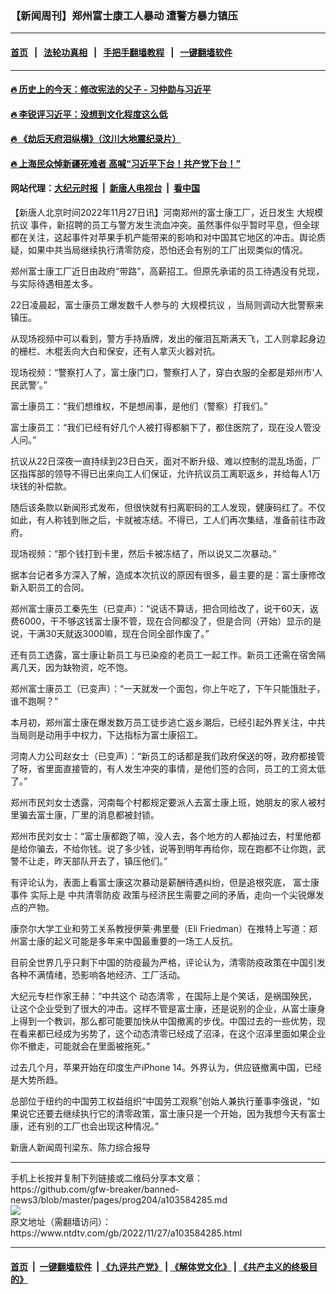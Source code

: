 ### 【新闻周刊】郑州富士康工人暴动 遭警方暴力镇压
------------------------

#### [首页](https://github.com/gfw-breaker/banned-news3/blob/master/README.md) &nbsp;&nbsp;|&nbsp;&nbsp; [法轮功真相](https://github.com/begood0513/basic/blob/master/README.md)  &nbsp;&nbsp;|&nbsp;&nbsp; [手把手翻墙教程](https://github.com/gfw-breaker/guides/wiki)  &nbsp;&nbsp;|&nbsp;&nbsp; [一键翻墙软件](https://github.com/gfw-breaker/nogfw/blob/master/README.md)  



<hr/>



#### [ 🔥  历史上的今天：修改宪法的父子 - 习仲勋与习近平](http://45.76.136.214:10000/videos/res1/news/../../res/TIH/e196.html?202211271800)

#### [ 🔥  李锐评习近平：没想到文化程度这么低](http://45.76.136.214:10000/videos/res1/news/../../res/Communist/index.html?202211271800)

#### [ 🔥  《劫后天府泪纵横》（汶川大地震纪录片）](http://45.76.136.214:10000/videos/res1/news/../../res/disaster/index.html?202211271800)

#### [ 🔥  上海民众悼新疆死难者 高喊“习近平下台！共产党下台！”](http://45.76.136.214:10000/videos/res1/news/../../res3/rebel/index.html?202211271800)

#### 网站代理：[大纪元时报](http://45.76.136.214:85/gb/?202211271800) &nbsp;|&nbsp; [新唐人电视台](http://45.76.136.214:8808/gb/?202211271800) &nbsp;|&nbsp; [看中国](http://45.76.136.214:8300/?202211271800)



<div><div class="post_content" itemprop="articleBody">
 <p>
  【新唐人北京时间2022年11月27日讯】河南郑州的富士康工厂，近日发生
  <ok href="https://www.ntdtv.com/gb/大规模抗议.htm">
   大规模抗议
  </ok>
  事件，新招聘的员工与警方发生流血冲突。虽然事件似乎暂时平息，但全球都在关注，这起事件对苹果手机产能带来的影响和对中国其它地区的冲击。舆论质疑，如果中共当局继续执行清零防疫，恐怕还会有别的工厂出现类似的情况。
 </p>
 <p>
  郑州富士康工厂近日由政府“带路”，高薪招工。但原先承诺的员工待遇没有兑现，与实际待遇相差太多。
 </p>
 <p>
  22日凌晨起，富士康员工爆发数千人参与的
  <ok href="https://www.ntdtv.com/gb/大规模抗议.htm">
   大规模抗议
  </ok>
  ，当局则调动大批警察来镇压。
 </p>
 <p>
  从现场视频中可以看到，警方手持盾牌，发出的催泪瓦斯满天飞，工人则拿起身边的栅栏、木棍丢向大白和保安，还有人拿灭火器对抗。
 </p>
 <p>
  现场视频：“警察打人了，富士康门口，警察打人了，穿白衣服的全都是郑州市‘人民武警’。”
 </p>
 <p>
  富士康员工：“我们想维权，不是想闹事，是他们（警察）打我们。”
 </p>
 <p>
  富士康员工：“我们已经有好几个人被打得都躺下了，都住医院了，现在没人管没人问。”
 </p>
 <p>
  抗议从22日深夜一直持续到23日白天，面对不断升级、难以控制的混乱场面，厂区指挥部的领导不得已出来向工人们保证，允许抗议员工离职返乡，并给每人1万块钱的补偿款。
 </p>
 <p>
  随后该条款以新闻形式发布，但很快就有扫离职码的工人发现，健康码红了。不仅如此，有人称钱到账之后，卡就被冻结。不得已，工人们再次集结，准备前往市政府。
 </p>
 <p>
  现场视频：“那个钱打到卡里，然后卡被冻结了，所以说又二次暴动。”
 </p>
 <p>
  据本台记者多方深入了解，造成本次抗议的原因有很多，最主要的是：富士康修改新入职员工的合同。
 </p>
 <p>
  郑州富士康员工秦先生（已变声）：“说话不算话，把合同给改了，说干60天，返费6000，干不够这钱富士康不管，现在合同都没了，但是合同（开始）显示的是说，干满30天就返3000嘛，现在合同全部作废了。”
 </p>
 <p>
  还有员工透露，富士康让新员工与已染疫的老员工一起工作。新员工还需在宿舍隔离几天，因为缺物资，吃不饱。
 </p>
 <p>
  郑州富士康员工（已变声）：“一天就发一个面包，你上午吃了，下午只能饿肚子，谁不跑啊？”
 </p>
 <p>
  本月初，郑州富士康在爆发数万员工徒步逃亡返乡潮后，已经引起外界关注，中共当局则是动用手中权力，下达指标为富士康招工。
 </p>
 <p>
  河南人力公司赵女士（已变声）：“新员工的话都是我们政府保送的呀，政府都接管了呀，省里面直接管的，有人发生冲突的事情，是他们签的合同，员工的工资太低了。”
 </p>
 <p>
  郑州市民刘女士透露，河南每个村都规定要派人去富士康上班，她朋友的家人被村里骗去富士康，厂里的消息都被封锁。
 </p>
 <p>
  郑州市民刘女士：“富士康都跑了嘛，没人去，各个地方的人都抽过去，村里他都是给你骗去，不给你钱。说了多少钱，说等到明年再给你，现在跑都不让你跑，武警不让走，昨天部队开去了，镇压他们。”
 </p>
 <p>
  有评论认为，表面上看富士康这次暴动是薪酬待遇纠纷，但是追根究底，
  <ok href="https://www.ntdtv.com/gb/富士康事件.htm">
   富士康事件
  </ok>
  实际上是
  <ok href="https://www.ntdtv.com/gb/中共清零防疫.htm">
   中共清零防疫
  </ok>
  政策与经济民生需要之间的矛盾，走向一个尖锐爆发点的产物。
 </p>
 <p>
  康奈尔大学工业和劳工关系教授伊莱·弗里曼（Eli Friedman）在推特上写道：郑州富士康的起义可能是多年来中国最重要的一场工人反抗。
 </p>
 <p>
  目前全世界几乎只剩下中国的防疫最为严格，评论认为，清零防疫政策在中国引发各种不满情绪，恐影响各地经济、工厂活动。
 </p>
 <p>
  大纪元专栏作家王赫：“中共这个
  <ok href="https://www.ntdtv.com/gb/动态清零.htm">
   动态清零
  </ok>
  ，在国际上是个笑话，是祸国殃民，让这个企业受到了很大的冲击。这样不管是富士康，还是说别的企业，从富士康身上得到一个教训，那么都可能要加快从中国撤离的步伐。中国过去的一些优势，现在看来都已经成为劣势了，这个动态清零已经成了沼泽，在这个沼泽里面如果企业你不撤走，可能就会在里面被拖死。”
 </p>
 <p>
  过去几个月，苹果开始在印度生产iPhone 14。外界认为，供应链撤离中国，已经是大势所趋。
 </p>
 <p>
  总部位于纽约的中国劳工权益组织“中国劳工观察”创始人兼执行董事李强说，“如果说它还要去继续执行它的清零政策，富士康只是一个开始，因为我想今天有富士康，还有别的工厂也会出现这种情况。”
 </p>
 <p>
  新唐人新闻周刊梁东、陈力综合报导
 </p>
 <div class="single_ad">
 </div>
</div>
</div>
<hr/>
手机上长按并复制下列链接或二维码分享本文章：<br/>
https://github.com/gfw-breaker/banned-news3/blob/master/pages/prog204/a103584285.md <br/>
<a href='https://github.com/gfw-breaker/banned-news3/blob/master/pages/prog204/a103584285.md'><img src='https://github.com/gfw-breaker/banned-news3/blob/master/pages/prog204/a103584285.md.png'/></a> <br/>
原文地址（需翻墙访问）：https://www.ntdtv.com/gb/2022/11/27/a103584285.html


------------------------
#### [首页](https://github.com/gfw-breaker/banned-news3/blob/master/README.md) &nbsp;|&nbsp; [一键翻墙软件](https://github.com/gfw-breaker/nogfw/blob/master/README.md) &nbsp;| [《九评共产党》](https://github.com/gfw-breaker/9ping.md/blob/master/README.md#九评之一评共产党是什么) | [《解体党文化》](https://github.com/gfw-breaker/jtdwh.md/blob/master/README.md) | [《共产主义的终极目的》](https://github.com/gfw-breaker/gczydzjmd.md/blob/master/README.md)


<img src='http://gfw-breaker.win/banned-news3/pages/prog204/a103584285.md' width='0px' height='0px'/>